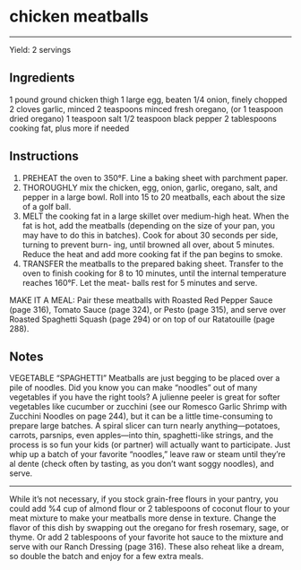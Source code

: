 # chicken meatballs
---
Yield: 2 servings

## Ingredients
1 pound ground chicken thigh
1 large egg, beaten
1/4 onion, finely chopped
2 cloves garlic, minced
2 teaspoons minced fresh oregano,
(or 1 teaspoon dried oregano)
1 teaspoon salt
1/2 teaspoon black pepper
2 tablespoons cooking fat, plus
more if needed

## Instructions
1. PREHEAT the oven to 350°F. Line a baking sheet with
parchment paper.
2. THOROUGHLY mix the chicken, egg, onion, garlic,
oregano, salt, and pepper in a large bowl. Roll into 15 to 20
meatballs, each about the size of a golf ball.
3. MELT the cooking fat in a large skillet over medium-high
heat. When the fat is hot, add the meatballs (depending on
the size of your pan, you may have to do this in batches).
Cook for about 30 seconds per side, turning to prevent burn-
ing, until browned all over, about 5 minutes. Reduce the heat
and add more cooking fat if the pan begins to smoke.
4. TRANSFER the meatballs to the prepared baking sheet.
Transfer to the oven to finish cooking for 8 to 10 minutes,
until the internal temperature reaches 160°F. Let the meat-
balls rest for 5 minutes and serve.

MAKE IT A MEAL: Pair these meatballs with Roasted
Red Pepper Sauce (page 316), Tomato Sauce (page 324), or
Pesto (page 315), and serve over Roasted Spaghetti Squash
(page 294) or on top of our Ratatouille (page 288).

## Notes

VEGETABLE “SPAGHETTI” Meatballs are just begging to
be placed over a pile of noodles. Did you know you can make
“noodles” out of many vegetables if you have the right tools?
A julienne peeler is great for softer vegetables like cucumber
or zucchini (see our Romesco Garlic Shrimp with Zucchini
Noodles on page 244), but it can be a little time-consuming
to prepare large batches. A spiral slicer can turn nearly
anything—potatoes, carrots, parsnips, even apples—into thin,
spaghetti-like strings, and the process is so fun your kids
(or partner) will actually want to participate. Just whip up
a batch of your favorite “noodles,” leave raw or steam until
they’re al dente (check often by tasting, as you don’t want
soggy noodles), and serve.

---

While it’s not necessary, if you stock
grain-free flours in your pantry, you could
add %4 cup of almond flour or
2 tablespoons of coconut flour to your
meat mixture to make your meatballs
more dense in texture. Change the flavor
of this dish by swapping out the oregano
for fresh rosemary, sage, or thyme. Or
add 2 tablespoons of your favorite hot
sauce to the mixture and serve with
our Ranch Dressing (page 316). These
also reheat like a dream, so double the
batch and enjoy for a few extra meals.